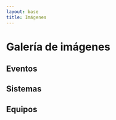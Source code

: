 ```yaml
---
layout: base 
title: Imágenes
---
```



<!-- These files are needed for FancyBox -->
<script type="text/javascript" src="http://ajax.googleapis.com/ajax/libs/jquery/1.7.1/jquery.min.js"></script>
<link href="./js/jquery.fancybox/jquery.fancybox.css" rel="stylesheet" type="text/css"/>
<script src="./js/jquery.fancybox/jquery.fancybox.pack.js" type="text/javascript"></script>

<link href="./js/jquery.fancybox/helpers/jquery.fancybox-buttons.css?v=2.0.5"  rel="stylesheet" type="text/css"/>
<script type="text/javascript" src="./js/jquery.fancybox/helpers/jquery.fancybox-buttons.js?v=2.0.5"></script>

<link href="./css/pwi.css" rel="stylesheet" type="text/css"/>
<script src="./js/jquery.pwi-min.js" type="text/javascript"></script>


<script type="text/javascript">

      $(document).ready(function() {
        var $viewerJs, $viewerName;

        $viewerName = "FancyBox";
        $viewerCss  = "js/jquery.fancybox/jquery.fancybox.css";
        $viewerJs   = "js/jquery.fancybox/jquery.fancybox.pack.js";

        $("#jqueryVersion").text($().jquery);
        $("#viewername").text($viewerName);
        $("#viewernameCss").text($viewerCss);
        $("#viewernameJs").text($viewerJs);
        $("a#inline").fancybox({closeClick: false});

        var settings = {
          username: 'hugoruscitti',
          maxresults: 50,
          mode: 'album',
          popupPlugin: "fancybox",
          showAlbumDescription: false,
          showAlbumThumbs: false,
          showAlbumdate: false,
          thumbSize:128,
        };

        settings.album = 'PilasEngineEventos';
        $("#container-eventos").pwi(settings);

        settings.album = 'PilasEngineSistema';
        $("#container-sistema").pwi(settings);

        settings.album = 'PilasEngineEquipos';
        $("#container-equipos").pwi(settings);

      });
</script>

# Galería de imágenes

## Eventos

<div id="container-eventos"> </div>

## Sistemas

<div id="container-sistema"> </div>

## Equipos

<div id="container-equipos"> </div>

